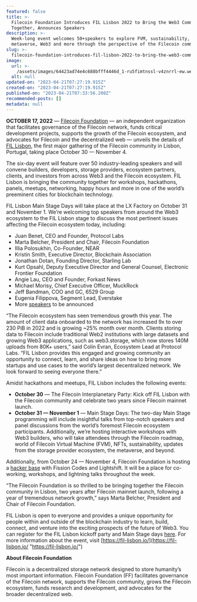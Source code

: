 ```yaml
---
featured: false
title: >-
  Filecoin Foundation Introduces FIL Lisbon 2022 to Bring the Web3 Community
  Together, Announces Speakers
description: >-
  Week-long event welcomes 50+speakers to explore FVM, sustainability, NFTs, the
  metaverse, Web3 and more through the perspective of the Filecoin community
slug: >-
  filecoin-foundation-introduces-fil-lisbon-2022-to-bring-the-web3-community-together-announces-speakers
image:
  url: >-
    /assets/images/64423ad74e4c688bfff4446d_1-ru5fimtnssl-v4znrrl-ew.webp
  alt: null
updated-on: "2023-04-21T07:27:19.915Z"
created-on: "2023-04-21T07:27:19.915Z"
published-on: "2023-04-21T07:33:56.200Z"
recommended-posts: []
metadata: null
---
```


**OCTOBER 17, 2022** — [Filecoin Foundation](https://fil.org/) — an independent organization that facilitates governance of the Filecoin network, funds critical development projects, supports the growth of the Filecoin ecosystem, and advocates for Filecoin and the decentralized web — unveils the details of [FIL Lisbon](https://fil-lisbon.io/), the first major gathering of the Filecoin community in Lisbon, Portugal, taking place October 30 — November 4.

The six-day event will feature over 50 industry-leading speakers and will convene builders, developers, storage providers, ecosystem partners, clients, and investors from across Web3 and the Filecoin ecosystem. FIL Lisbon is bringing the community together for workshops, hackathons, panels, meetups, networking, happy hours and more in one of the world’s preeminent cities for blockchain technology.

FIL Lisbon Main Stage Days will take place at the LX Factory on October 31 and November 1. We’re welcoming top speakers from around the Web3 ecosystem to the FIL Lisbon stage to discuss the most pertinent issues affecting the Filecoin ecosystem today, including:

- Juan Benet, CEO and Founder, Protocol Labs
- Marta Belcher, President and Chair, Filecoin Foundation
- Illia Polosukhin, Co-Founder, NEAR
- Kristin Smith, Executive Director, Blockchain Association
- Jonathan Dotan, Founding Director, Starling Lab
- Kurt Opsahl, Deputy Executive Director and General Counsel, Electronic Frontier Foundation
- Angie Lau, CEO and Founder, Forkast News
- Michael Morisy, Chief Executive Officer, MuckRock
- Jeff Bandman, COO and GC, 6529 Group
- Eugenia Filippova, Segment Lead, Everstake
- More [speakers](https://fil-lisbon.io/speakers/) to be announced

“The Filecoin ecosystem has seen tremendous growth this year. The amount of client data onboarded to the network has increased 9x to over 230 PiB in 2022 and is growing ~25% month over month. Clients storing data to Filecoin include traditional Web2 institutions with large datasets and growing Web3 applications, such as web3.storage, which now stores 140M uploads from 80K+ users,” said Colin Evran, Ecosystem Lead at Protocol Labs. “FIL Lisbon provides this engaged and growing community an opportunity to connect, learn, and share ideas on how to bring more startups and use cases to the world’s largest decentralized network. We look forward to seeing everyone there.”

Amidst hackathons and meetups, FIL Lisbon includes the following events:

- **October 30** — The Filecoin Interplanetary Party: Kick off FIL Lisbon with the Filecoin community and celebrate two years since Filecoin mainnet launch.
- **October 31 — November 1** — Main Stage Days: The two-day Main Stage programming will include insightful talks from top-notch speakers and panel discussions from the world’s foremost Filecoin ecosystem participants. Additionally, we’re hosting interactive workshops with Web3 builders, who will take attendees through the Filecoin roadmap, world of Filecoin Virtual Machine (FVM), NFTs, sustainability, updates from the storage provider ecosystem, the metaverse, and beyond.

Additionally, from October 24 — November 4, Filecoin Foundation is hosting a [hacker base](https://hackerbase.eventbrite.com/) with Fission Codes and Lightshift. It will be a place for co-working, workshops, and lightning talks throughout the week.

“The Filecoin Foundation is so thrilled to be bringing together the Filecoin community in Lisbon, two years after Filecoin mainnet launch, following a year of tremendous network growth,” says Marta Belcher, President and Chair of Filecoin Foundation.

FIL Lisbon is open to everyone and provides a unique opportunity for people within and outside of the blockchain industry to learn, build, connect, and venture into the exciting prospects of the future of Web3. You can register for the FIL Lisbon kickoff party and Main Stage days [here](https://fil-lisbon.io/register-now/). For more information about the event, visit [https://fil-lisbon.io/](https://fil-lisbon.io/ "https://fil-lisbon.io/")

**About Filecoin Foundation**

Filecoin is a decentralized storage network designed to store humanity’s most important information. Filecoin Foundation (FF) facilitates governance of the Filecoin network, supports the Filecoin community, grows the Filecoin ecosystem, funds research and development, and advocates for the broader decentralized web.
